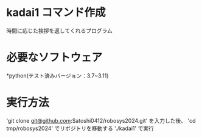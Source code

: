 # kadai1 コマンド作成
時間に応じた挨拶を返してくれるプログラム

# 必要なソフトウェア
*python(テスト済みバージョン：3.7~3.11)

# 実行方法
'git clone git@github.com:Satoshi0412/robosys2024.git'
を入力した後、
'cd tmp/robosys2024'
でリポジトリを移動する
'./kadai1'
で実行
